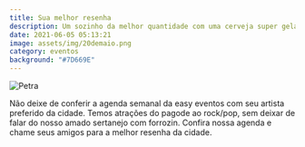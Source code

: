 ```yaml
---
title: Sua melhor resenha
description: Um sozinho da melhor quantidade com uma cerveja super gelada a partir de quarta
date: 2021-06-05 05:13:21
image: assets/img/20demaio.png
category: eventos
background: "#7D669E"
---
```

![Petra](/assets/img/20demaio.png)

Não deixe de conferir a agenda semanal da easy eventos com seu artista preferido da cidade. Temos atrações do pagode ao rock/pop, sem deixar de falar do nosso amado sertanejo com forrozin.
Confira nossa agenda e chame seus amigos para a melhor resenha da cidade.